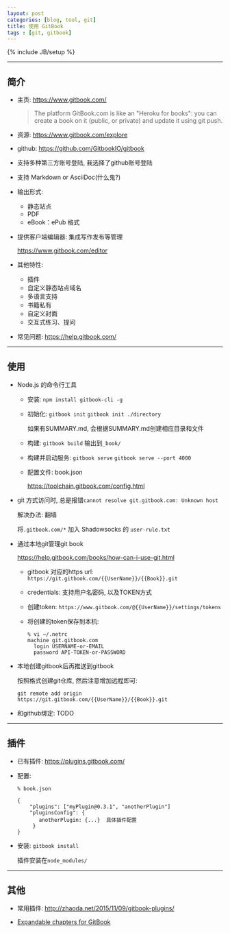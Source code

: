```yaml
---
layout: post
categories: [blog, tool, git]
title: 使用 GitBook
tags : [git, gitbook]
---
```

{% include JB/setup %}

---

## 简介

* 主页: <https://www.gitbook.com/>

  > The platform GitBook.com is like an "Heroku for books": you can create a book on it (public, or private) and update it using git push.

* 资源: <https://www.gitbook.com/explore>

* github: <https://github.com/GitbookIO/gitbook>

* 支持多种第三方账号登陆, 我选择了github账号登陆

* 支持  Markdown or AsciiDoc(什么鬼?)

* 输出形式:
  * 静态站点
  * PDF
  * eBook：ePub 格式

* 提供客户端编辑器: 集成写作发布等管理

  <https://www.gitbook.com/editor>

* 其他特性:
  * 插件
  * 自定义静态站点域名
  * 多语言支持
  * 书籍私有
  * 自定义封面
  * 交互式练习、提问

* 常见问题: <https://help.gitbook.com/>


---

## 使用

* Node.js 的命令行工具

  * 安装: `npm install gitbook-cli -g`

  * 初始化: `gitbook init` `gitbook init ./directory`

    如果有SUMMARY.md, 会根据SUMMARY.md创建相应目录和文件

  * 构建: `gitbook build` 输出到`_book/`

  * 构建并启动服务: `gitbook serve` `gitbook serve --port 4000`

  * 配置文件: book.json

    <https://toolchain.gitbook.com/config.html>


* git 方式访问时, 总是报错`cannot resolve git.gitbook.com: Unknown host`

  解决办法: 翻墙

  将`.gitbook.com/*` 加入 Shadowsocks 的 `user-rule.txt`


* 通过本地git管理git book

  <https://help.gitbook.com/books/how-can-i-use-git.html>

  * gitbook 对应的https url: `https://git.gitbook.com/{{UserName}}/{{Book}}.git`

  * credentials: 支持用户名密码, 以及TOKEN方式

  * 创建token: `https://www.gitbook.com/@{{UserName}}/settings/tokens`

  * 将创建的token保存到本机:

    ```
    % vi ~/.netrc
    machine git.gitbook.com
      login USERNAME-or-EMAIL
      password API-TOKEN-or-PASSWORD
    ```

* 本地创建gitbook后再推送到gitbook

  按照格式创建git仓库, 然后注意增加远程即可:

  `git remote add origin https://git.gitbook.com/{{UserName}}/{{Book}}.git`

* 和github绑定: TODO

---

## 插件

* 已有插件: <https://plugins.gitbook.com/>

* 配置:

  ```
  % book.json

  {
      "plugins": ["myPlugin@0.3.1", "anotherPlugin"]
      "pluginsConfig": {
         anotherPlugin: {...}  具体插件配置
       }
  }
  ```

* 安装: `gitbook install`

  插件安装在`node_modules/`

---

## 其他

* 常用插件: <http://zhaoda.net/2015/11/09/gitbook-plugins/>

* [Expandable chapters for GitBook](https://plugins.gitbook.com/plugin/expandable-chapters)
